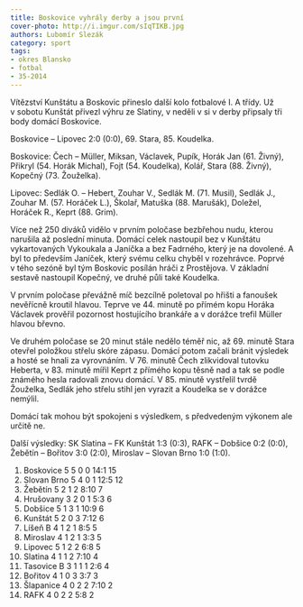 ```yaml
---
title: Boskovice vyhrály derby a jsou první
cover-photo: http://i.imgur.com/sIqTIKB.jpg
authors: Lubomír Slezák
category: sport
tags:
- okres Blansko
- fotbal
- 35-2014 
---
```


Vítězství Kunštátu a Boskovic přineslo další kolo fotbalové I. A třídy. Už v sobotu Kunštát přivezl výhru ze Slatiny, v neděli v si v derby připsaly tři body domácí Boskovice.

Boskovice – Lipovec 2:0 (0:0), 69. Stara, 85. Koudelka.

Boskovice: Čech – Müller, Miksan, Václavek, Pupík, Horák Jan (61. Živný), Přikryl (54. Horák Michal), Fojt (54. Koudelka), Kolář, Stara (88. Živný), Kopečný (73. Žouželka).

Lipovec: Sedlák O. – Hebert, Zouhar V., Sedlák M. (71. Musil), Sedlák J., Zouhar M. (57. Horáček L.), Školař, Matuška (88. Marušák), Doležel, Horáček R., Keprt (88. Grim). 

Více než 250 diváků vidělo v prvním poločase bezbřehou nudu, kterou narušila až poslední minuta. Domácí celek nastoupil bez v Kunštátu vykartovaných Vykoukala a Janíčka a bez Fadrného, který je na dovolené. A byl to především Janíček, který svému celku chyběl v rozehrávce. Poprvé v tého sezóně byl tým Boskovic posílán hráči z Prostějova. V základní sestavě nastoupil Kopečný, ve druhé půli také Koudelka.

V prvním poločase převážně míč bezcílně poletoval po hřišti a fanoušek nevěřícně kroutil hlavou. Teprve ve 44. minutě po přímém kopu Horáka Václavek prověřil pozornost hostujícího brankáře a v dorážce trefil Müller hlavou břevno.

Ve druhém poločase se 20 minut stále nedělo téměř nic, až 69. minutě Stara otevřel položkou střelu skóre zápasu. Domácí potom začali bránit výsledek a hosté se hnali za vyrovnáním. V 76. minutě Čech zlikvidoval tutovku Heberta, v 83. minutě mířil Keprt z přímého kopu těsně nad a tak se podle známého hesla radovali znovu domácí. V 85. minutě vystřelil tvrdě Žouželka, Sedlák jeho střelu stihl jen vyrazit a Koudelka se v dorážce nemýlil.

Domácí tak mohou být spokojeni s výsledkem, s předvedeným výkonem ale určitě ne.

Další výsledky: SK Slatina – FK Kunštát 1:3 (0:3), RAFK – Dobšice 0:2 (0:0), Žebětín – Bořitov 3:0 (2:0), Miroslav – Slovan Brno 1:0 (1:0).

1. Boskovice 	5 5 0 0 	14:1 	15
2. Slovan Brno 	5 4 0 1 	12:5 	12
3. Žebětín 	5 2 1 2 	8:10 	7
4. Hrušovany 	3 2 0 1 	5:3 	6
5. Dobšice 	5 1 3 1 	10:9 	6
6. Kunštát 	5 2 0 3 	7:12 	6
7. Líšeň B 	4 1 2 1 	8:5 	5
8. Miroslav 	4 1 2 1 	3:3 	5
9. Lipovec 	5 1 2 2 	6:8 	5
10. Slatina 	4 1 1 2 	7:10 	4
11. Tasovice B 	3 1 1 1 	2:6 	4
12. Bořitov 	4 1 0 3 	3:7 	3
13. Šlapanice 	4 0 2 2 	7:10 	2
14. RAFK 	4 0 2 2 	5:8 	2
